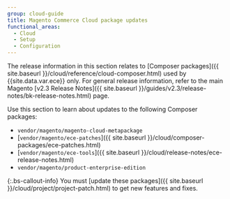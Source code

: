 ```yaml
---
group: cloud-guide
title: Magento Commerce Cloud package updates
functional_areas:
  - Cloud
  - Setup
  - Configuration
---
```


The release information in this section relates to [Composer packages]({{ site.baseurl }}/cloud/reference/cloud-composer.html) used by {{site.data.var.ece}} only. For general release information, refer to the main Magento [v2.3 Release Notes]({{ site.baseurl }}/guides/v2.3/release-notes/bk-release-notes.html) page.

Use this section to learn about updates to the following Composer packages:

-  `vendor/magento/magento-cloud-metapackage`
-  [`vendor/magento/ece-patches`]({{ site.baseurl }}/cloud/composer-packages/ece-patches.html)
-  [`vendor/magento/ece-tools`]({{ site.baseurl }}/cloud/release-notes/ece-release-notes.html)
-  `vendor/magento/product-enterprise-edition`

{:.bs-callout-info}
You must [update these packages]({{ site.baseurl }}/cloud/project/project-patch.html) to get new features and fixes.
